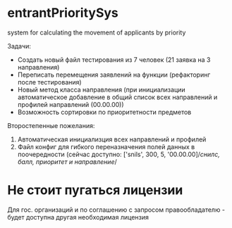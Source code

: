 # entrantPrioritySys
system for calculating the movement of applicants by priority


Задачи:
- Создать новый файл тестирования из 7 человек (21 заявка на 3 направления)
- Переписать перемещения заявлений на функции (рефакторинг после тестирования)
- Новый метод класса направления (при инициализации автоматическое добавление в общий список всех направлений и профилей направлений (00.00.00))
- Возможность сортировки по приоритетности предметов


Второстепенные пожелания:
1. Автоматическая инициализция всех направлений и профилей
2. Файл конфиг для гибкого переназначения полей данных в поочередности (сейчас доступно: ['snils', 300, 5, '00.00.00]/*снилс, балл, приоритет и направление*/


# Не стоит пугаться лицензии
Для гос. организаций и по соглашению с запросом правообладателю - будет доступна другая необходимая лицензия
